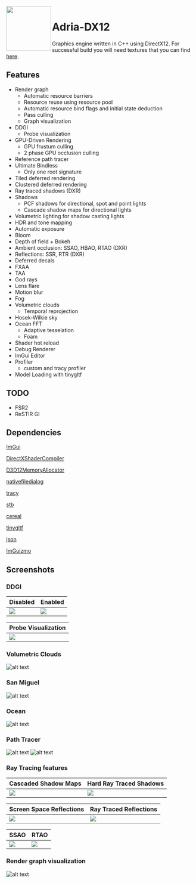 <img align="left" src="Adria/Resources/Icons/adria_logo.jpg" width="120px"/>

# Adria-DX12

Graphics engine written in C++ using DirectX12. For successful build you will need textures that you can find [here](https://github.com/mateeeeeee/Adria-DX11/releases/tag/1.0).
 
## Features
* Render graph
	- Automatic resource barriers
	- Resource reuse using resource pool
	- Automatic resource bind flags and initial state deduction
	- Pass culling
    - Graph visualization
* DDGI
    - Probe visualization
* GPU-Driven Rendering
    - GPU frustum culling
    - 2 phase GPU occlusion culling
* Reference path tracer 
* Ultimate Bindless 
    - Only one root signature 
* Tiled deferred rendering 
* Clustered deferred rendering
* Ray traced shadows (DXR)
* Shadows
    - PCF shadows for directional, spot and point lights
    - Cascade shadow maps for directional lights
* Volumetric lighting for shadow casting lights
* HDR and tone mapping
* Automatic exposure
* Bloom
* Depth of field + Bokeh
* Ambient occlusion: SSAO, HBAO, RTAO (DXR)
* Reflections: SSR, RTR (DXR)
* Deferred decals
* FXAA
* TAA
* God rays
* Lens flare
* Motion blur
* Fog
* Volumetric clouds
    - Temporal reprojection
* Hosek-Wilkie sky
* Ocean FFT
    - Adaptive tesselation
    - Foam
* Shader hot reload
* Debug Renderer
* ImGui Editor
* Profiler
    - custom and tracy profiler
* Model Loading with tinygltf

## TODO
* FSR2
* ReSTIR GI

## Dependencies
[ImGui](https://github.com/ocornut/imgui)

[DirectXShaderCompiler](https://github.com/microsoft/DirectXShaderCompiler)

[D3D12MemoryAllocator](https://github.com/GPUOpen-LibrariesAndSDKs/D3D12MemoryAllocator)

[nativefiledialog](https://github.com/mlabbe/nativefiledialog)

[tracy](https://github.com/wolfpld/tracy)

[stb](https://github.com/nothings/stb)

[cereal](https://github.com/USCiLab/cereal)

[tinygltf](https://github.com/syoyo/tinygltf)

[json](https://github.com/nlohmann/json)

[ImGuizmo](https://github.com/CedricGuillemet/ImGuizmo)

## Screenshots

### DDGI

| Disabled |  Enabled |
|---|---|
|  ![](Screenshots/noddgi.png) | ![](Screenshots/ddgi.png) |

| Probe Visualization |
|---|
|  ![](Screenshots/ddgi_probes1.png) |

### Volumetric Clouds
![alt text](Screenshots/clouds.png "Volumetric clouds") 

### San Miguel
![alt text](Screenshots/sanmiguel.png "San Miguel") 

### Ocean
![alt text](Screenshots/ocean.png "Ocean") 

### Path Tracer
![alt text](Screenshots/pathtracing1.png "Path tracing") 
![alt text](Screenshots/pathtracing2.png "Path tracing") 

### Ray Tracing features

| Cascaded Shadow Maps |  Hard Ray Traced Shadows |
|---|---|
|  ![](Screenshots/cascades.png) | ![](Screenshots/raytraced.png) |

| Screen Space Reflections |  Ray Traced Reflections |
|---|---|
|  ![](Screenshots/ssr.png) | ![](Screenshots/rtr.png) |

| SSAO | RTAO |
|---|---|
|  ![](Screenshots/ssao.png) | ![](Screenshots/rtao.png) |

### Render graph visualization
![alt text](Adria/rendergraph.svg "Render graph visualization") 
